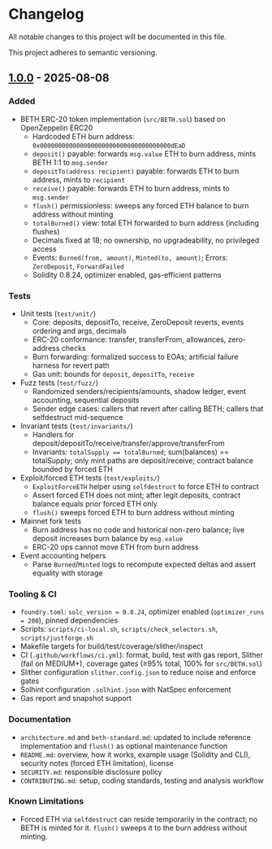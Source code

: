# Changelog

All notable changes to this project will be documented in this file.

This project adheres to semantic versioning.

## [1.0.0] - 2025-08-08

### Added
- BETH ERC-20 token implementation (`src/BETH.sol`) based on OpenZeppelin ERC20
  - Hardcoded ETH burn address: `0x000000000000000000000000000000000000dEaD`
  - `deposit()` payable: forwards `msg.value` ETH to burn address, mints BETH 1:1 to `msg.sender`
  - `depositTo(address recipient)` payable: forwards ETH to burn address, mints to `recipient`
  - `receive()` payable: forwards ETH to burn address, mints to `msg.sender`
  - `flush()` permissionless: sweeps any forced ETH balance to burn address without minting
  - `totalBurned()` view: total ETH forwarded to burn address (including flushes)
  - Decimals fixed at 18; no ownership, no upgradeability, no privileged access
  - Events: `Burned(from, amount)`, `Minted(to, amount)`; Errors: `ZeroDeposit`, `ForwardFailed`
  - Solidity 0.8.24, optimizer enabled, gas-efficient patterns

### Tests
- Unit tests (`test/unit/`)
  - Core: deposits, depositTo, receive, ZeroDeposit reverts, events ordering and args, decimals
  - ERC-20 conformance: transfer, transferFrom, allowances, zero-address checks
  - Burn forwarding: formalized success to EOAs; artificial failure harness for revert path
  - Gas unit: bounds for `deposit`, `depositTo`, `receive`
- Fuzz tests (`test/fuzz/`)
  - Randomized senders/recipients/amounts, shadow ledger, event accounting, sequential deposits
  - Sender edge cases: callers that revert after calling BETH; callers that selfdestruct mid-sequence
- Invariant tests (`test/invariants/`)
  - Handlers for deposit/depositTo/receive/transfer/approve/transferFrom
  - Invariants: `totalSupply == totalBurned`; sum(balances) == totalSupply; only mint paths are deposit/receive; contract balance bounded by forced ETH
- Exploit/forced ETH tests (`test/exploits/`)
  - `ExploitForceETH` helper using `selfdestruct` to force ETH to contract
  - Assert forced ETH does not mint; after legit deposits, contract balance equals prior forced ETH only
  - `flush()` sweeps forced ETH to burn address without minting
- Mainnet fork tests
  - Burn address has no code and historical non-zero balance; live deposit increases burn balance by `msg.value`
  - ERC-20 ops cannot move ETH from burn address
- Event accounting helpers
  - Parse `Burned`/`Minted` logs to recompute expected deltas and assert equality with storage

### Tooling & CI
- `foundry.toml`: `solc_version = 0.8.24`, optimizer enabled (`optimizer_runs = 200`), pinned dependencies
- Scripts: `scripts/ci-local.sh`, `scripts/check_selectors.sh`, `scripts/justforge.sh`
- Makefile targets for build/test/coverage/slither/inspect
- CI (`.github/workflows/ci.yml`): format, build, test with gas report, Slither (fail on MEDIUM+), coverage gates (≥95% total, 100% for `src/BETH.sol`)
- Slither configuration `slither.config.json` to reduce noise and enforce gates
- Solhint configuration `.solhint.json` with NatSpec enforcement
- Gas report and snapshot support

### Documentation
- `architecture.md` and `beth-standard.md`: updated to include reference implementation and `flush()` as optional maintenance function
- `README.md`: overview, how it works, example usage (Solidity and CLI), security notes (forced ETH limitation), license
- `SECURITY.md`: responsible disclosure policy
- `CONTRIBUTING.md`: setup, coding standards, testing and analysis workflow

### Known Limitations
- Forced ETH via `selfdestruct` can reside temporarily in the contract; no BETH is minted for it. `flush()` sweeps it to the burn address without minting.

[1.0.0]: https://example.com/releases/1.0.0
